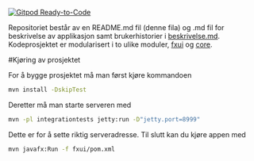 [![Gitpod Ready-to-Code](https://img.shields.io/badge/Gitpod-Ready--to--Code-blue?logo=gitpod)](https://gitpod.idi.ntnu.no/#https://gitlab.stud.idi.ntnu.no/it1901/groups-2020/gr2066/gr2066/-/tree/master)

Repositoriet består av en README.md fil (denne fila) og .md fil for beskrivelse av applikasjon samt brukerhistorier i [beskrivelse.md](https://gitlab.stud.idi.ntnu.no/it1901/groups-2020/gr2066/gr2066/-/blob/master/beskrivelse.md).
Kodeprosjektet er modularisert i to ulike moduler, [fxui](https://gitlab.stud.idi.ntnu.no/it1901/groups-2020/gr2066/gr2066/-/tree/master/IT1901%2Ffxui) og [core](https://gitlab.stud.idi.ntnu.no/it1901/groups-2020/gr2066/gr2066/-/tree/master/IT1901%2Fcore).

#Kjøring av prosjektet

For å bygge prosjektet må man først kjøre kommandoen 
```bash
mvn install -DskipTest
```
Deretter må man starte serveren med 

```bash
mvn -pl integrationtests jetty:run -D"jetty.port=8999"
```
Dette er for å sette riktig serveradresse.
Til slutt kan du kjøre appen med 
```bash
mvn javafx:Run -f fxui/pom.xml
```